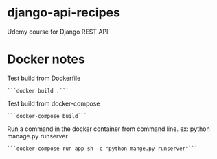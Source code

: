 # django-api-recipes
Udemy course for Django REST API

# Docker notes
Test build from Dockerfile 

    ```docker build .```
    
Test build from docker-compose 

    ```docker-compose build```
    
Run a command in the docker container from command line. ex: python manage.py runserver

    ```docker-compose run app sh -c "python mange.py runserver"```

